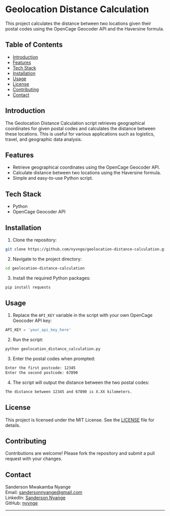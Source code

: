 # Geolocation Distance Calculation

This project calculates the distance between two locations given their postal codes using the OpenCage Geocoder API and the Haversine formula.

## Table of Contents
- [Introduction](#introduction)
- [Features](#features)
- [Tech Stack](#tech-stack)
- [Installation](#installation)
- [Usage](#usage)
- [License](#license)
- [Contributing](#contributing)
- [Contact](#contact)

## Introduction

The Geolocation Distance Calculation script retrieves geographical coordinates for given postal codes and calculates the distance between these locations. This is useful for various applications such as logistics, travel, and geographic data analysis.

## Features

- Retrieve geographical coordinates using the OpenCage Geocoder API.
- Calculate distance between two locations using the Haversine formula.
- Simple and easy-to-use Python script.

## Tech Stack

- Python
- OpenCage Geocoder API

## Installation

1. Clone the repository:

```bash
git clone https://github.com/nyvnge/geolocation-distance-calculation.git
```

2. Navigate to the project directory:

```bash
cd geolocation-distance-calculation
```

3. Install the required Python packages:

```bash
pip install requests
```

## Usage

1. Replace the `API_KEY` variable in the script with your own OpenCage Geocoder API key:

```python
API_KEY = 'your_api_key_here'
```

2. Run the script:

```bash
python geolocation_distance_calculation.py
```

3. Enter the postal codes when prompted:

```bash
Enter the first postcode: 12345
Enter the second postcode: 67890
```

4. The script will output the distance between the two postal codes:

```bash
The distance between 12345 and 67890 is X.XX kilometers.
```

## License

This project is licensed under the MIT License. See the [LICENSE](LICENSE) file for details.

## Contributing

Contributions are welcome! Please fork the repository and submit a pull request with your changes.

## Contact

Sanderson Mwakamba Nyange  
Email: sandersonnyange@gmail.com  
LinkedIn: [Sanderson Nyange](https://www.linkedin.com/in/sanderson-nyange-7a6a10238/)  
GitHub: [nyvnge](https://www.github.com/nyvnge/)

---
